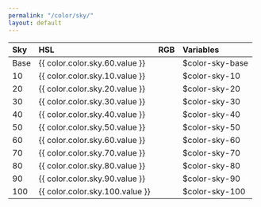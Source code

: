 ```yaml
---
permalink: "/color/sky/"
layout: default
---
```


<div class="container">
  <div class="background-sky-10 midt-color"></div>
  <div class="background-sky-20 midt-color"></div>
  <div class="background-sky-30 midt-color"></div>
  <div class="background-sky-40 midt-color"></div>
  <div class="background-sky-50 midt-color"></div>
  <div class="background-sky-60 midt-color"></div>
  <div class="background-sky-70 midt-color"></div>
  <div class="background-sky-80 midt-color"></div>
  <div class="background-sky-90 midt-color"></div>
  <div class="background-sky-100 midt-color"></div>
</div>

| Sky | HSL | RGB | Variables |
| :--- | :--- | :--- | :--- |
| <span class="row-title background-sky-base">Base</span> | {{ color.color.sky.60.value }} | | $color-sky-base |
| <span class="row-title background-sky-10">10</span> | {{ color.color.sky.10.value }} | | $color-sky-10 |
| <span class="row-title background-sky-20">20</span> | {{ color.color.sky.20.value }} | | $color-sky-20 |
| <span class="row-title background-sky-30">30</span> | {{ color.color.sky.30.value }} | | $color-sky-30 |
| <span class="row-title background-sky-40">40</span> | {{ color.color.sky.40.value }} | | $color-sky-40 |
| <span class="row-title background-sky-50">50</span> | {{ color.color.sky.50.value }} | | $color-sky-50 |
| <span class="row-title background-sky-60">60</span> | {{ color.color.sky.60.value }} | | $color-sky-60 |
| <span class="row-title background-sky-70 color-white-base">70</span> | {{ color.color.sky.70.value }} | | $color-sky-70 |
| <span class="row-title background-sky-80 color-white-base">80</span> | {{ color.color.sky.80.value }} | | $color-sky-80 |
| <span class="row-title background-sky-90 color-white-base">90</span> | {{ color.color.sky.90.value }} | | $color-sky-90 |
| <span class="row-title background-sky-100 color-white-base">100</span> | {{ color.color.sky.100.value }} | | $color-sky-100 |
